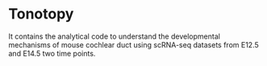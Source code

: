 # Tonotopy

It contains the analytical code to understand the developmental mechanisms of mouse cochlear duct using scRNA-seq datasets from E12.5 and E14.5 two time points. 
